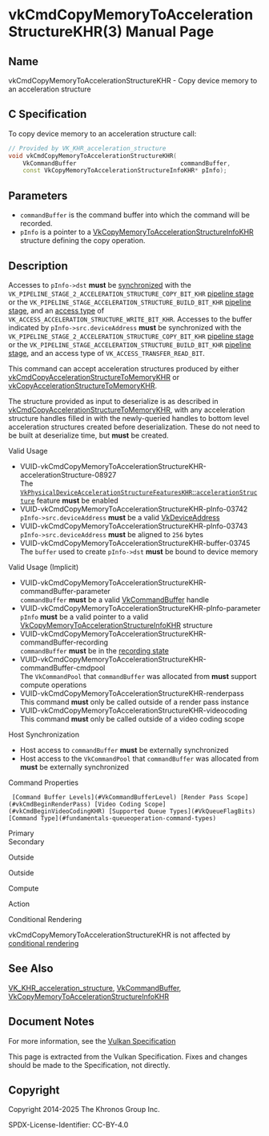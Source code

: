 # vkCmdCopyMemoryToAccelerationStructureKHR(3) Manual Page

## Name

vkCmdCopyMemoryToAccelerationStructureKHR - Copy device memory to an acceleration structure



## [](#_c_specification)C Specification

To copy device memory to an acceleration structure call:

```c++
// Provided by VK_KHR_acceleration_structure
void vkCmdCopyMemoryToAccelerationStructureKHR(
    VkCommandBuffer                             commandBuffer,
    const VkCopyMemoryToAccelerationStructureInfoKHR* pInfo);
```

## [](#_parameters)Parameters

- `commandBuffer` is the command buffer into which the command will be recorded.
- `pInfo` is a pointer to a [VkCopyMemoryToAccelerationStructureInfoKHR](https://registry.khronos.org/vulkan/specs/latest/man/html/VkCopyMemoryToAccelerationStructureInfoKHR.html) structure defining the copy operation.

## [](#_description)Description

Accesses to `pInfo->dst` **must** be [synchronized](https://registry.khronos.org/vulkan/specs/latest/html/vkspec.html#synchronization-dependencies) with the `VK_PIPELINE_STAGE_2_ACCELERATION_STRUCTURE_COPY_BIT_KHR` [pipeline stage](https://registry.khronos.org/vulkan/specs/latest/html/vkspec.html#synchronization-pipeline-stages) or the `VK_PIPELINE_STAGE_ACCELERATION_STRUCTURE_BUILD_BIT_KHR` [pipeline stage](https://registry.khronos.org/vulkan/specs/latest/html/vkspec.html#synchronization-pipeline-stages), and an [access type](https://registry.khronos.org/vulkan/specs/latest/html/vkspec.html#synchronization-access-types) of `VK_ACCESS_ACCELERATION_STRUCTURE_WRITE_BIT_KHR`. Accesses to the buffer indicated by `pInfo->src.deviceAddress` **must** be synchronized with the `VK_PIPELINE_STAGE_2_ACCELERATION_STRUCTURE_COPY_BIT_KHR` [pipeline stage](https://registry.khronos.org/vulkan/specs/latest/html/vkspec.html#synchronization-pipeline-stages) or the `VK_PIPELINE_STAGE_ACCELERATION_STRUCTURE_BUILD_BIT_KHR` [pipeline stage](https://registry.khronos.org/vulkan/specs/latest/html/vkspec.html#synchronization-pipeline-stages), and an access type of `VK_ACCESS_TRANSFER_READ_BIT`.

This command can accept acceleration structures produced by either [vkCmdCopyAccelerationStructureToMemoryKHR](https://registry.khronos.org/vulkan/specs/latest/man/html/vkCmdCopyAccelerationStructureToMemoryKHR.html) or [vkCopyAccelerationStructureToMemoryKHR](https://registry.khronos.org/vulkan/specs/latest/man/html/vkCopyAccelerationStructureToMemoryKHR.html).

The structure provided as input to deserialize is as described in [vkCmdCopyAccelerationStructureToMemoryKHR](https://registry.khronos.org/vulkan/specs/latest/man/html/vkCmdCopyAccelerationStructureToMemoryKHR.html), with any acceleration structure handles filled in with the newly-queried handles to bottom level acceleration structures created before deserialization. These do not need to be built at deserialize time, but **must** be created.

Valid Usage

- [](#VUID-vkCmdCopyMemoryToAccelerationStructureKHR-accelerationStructure-08927)VUID-vkCmdCopyMemoryToAccelerationStructureKHR-accelerationStructure-08927  
  The [`VkPhysicalDeviceAccelerationStructureFeaturesKHR`::`accelerationStructure`](https://registry.khronos.org/vulkan/specs/latest/html/vkspec.html#features-accelerationStructure) feature **must** be enabled
- [](#VUID-vkCmdCopyMemoryToAccelerationStructureKHR-pInfo-03742)VUID-vkCmdCopyMemoryToAccelerationStructureKHR-pInfo-03742  
  `pInfo->src.deviceAddress` **must** be a valid [VkDeviceAddress](https://registry.khronos.org/vulkan/specs/latest/man/html/VkDeviceAddress.html)
- [](#VUID-vkCmdCopyMemoryToAccelerationStructureKHR-pInfo-03743)VUID-vkCmdCopyMemoryToAccelerationStructureKHR-pInfo-03743  
  `pInfo->src.deviceAddress` **must** be aligned to `256` bytes
- [](#VUID-vkCmdCopyMemoryToAccelerationStructureKHR-buffer-03745)VUID-vkCmdCopyMemoryToAccelerationStructureKHR-buffer-03745  
  The `buffer` used to create `pInfo->dst` **must** be bound to device memory

Valid Usage (Implicit)

- [](#VUID-vkCmdCopyMemoryToAccelerationStructureKHR-commandBuffer-parameter)VUID-vkCmdCopyMemoryToAccelerationStructureKHR-commandBuffer-parameter  
  `commandBuffer` **must** be a valid [VkCommandBuffer](https://registry.khronos.org/vulkan/specs/latest/man/html/VkCommandBuffer.html) handle
- [](#VUID-vkCmdCopyMemoryToAccelerationStructureKHR-pInfo-parameter)VUID-vkCmdCopyMemoryToAccelerationStructureKHR-pInfo-parameter  
  `pInfo` **must** be a valid pointer to a valid [VkCopyMemoryToAccelerationStructureInfoKHR](https://registry.khronos.org/vulkan/specs/latest/man/html/VkCopyMemoryToAccelerationStructureInfoKHR.html) structure
- [](#VUID-vkCmdCopyMemoryToAccelerationStructureKHR-commandBuffer-recording)VUID-vkCmdCopyMemoryToAccelerationStructureKHR-commandBuffer-recording  
  `commandBuffer` **must** be in the [recording state](#commandbuffers-lifecycle)
- [](#VUID-vkCmdCopyMemoryToAccelerationStructureKHR-commandBuffer-cmdpool)VUID-vkCmdCopyMemoryToAccelerationStructureKHR-commandBuffer-cmdpool  
  The `VkCommandPool` that `commandBuffer` was allocated from **must** support compute operations
- [](#VUID-vkCmdCopyMemoryToAccelerationStructureKHR-renderpass)VUID-vkCmdCopyMemoryToAccelerationStructureKHR-renderpass  
  This command **must** only be called outside of a render pass instance
- [](#VUID-vkCmdCopyMemoryToAccelerationStructureKHR-videocoding)VUID-vkCmdCopyMemoryToAccelerationStructureKHR-videocoding  
  This command **must** only be called outside of a video coding scope

Host Synchronization

- Host access to `commandBuffer` **must** be externally synchronized
- Host access to the `VkCommandPool` that `commandBuffer` was allocated from **must** be externally synchronized

Command Properties

     [Command Buffer Levels](#VkCommandBufferLevel) [Render Pass Scope](#vkCmdBeginRenderPass) [Video Coding Scope](#vkCmdBeginVideoCodingKHR) [Supported Queue Types](#VkQueueFlagBits) [Command Type](#fundamentals-queueoperation-command-types)

Primary  
Secondary

Outside

Outside

Compute

Action

Conditional Rendering

vkCmdCopyMemoryToAccelerationStructureKHR is not affected by [conditional rendering](#drawing-conditional-rendering)

## [](#_see_also)See Also

[VK\_KHR\_acceleration\_structure](https://registry.khronos.org/vulkan/specs/latest/man/html/VK_KHR_acceleration_structure.html), [VkCommandBuffer](https://registry.khronos.org/vulkan/specs/latest/man/html/VkCommandBuffer.html), [VkCopyMemoryToAccelerationStructureInfoKHR](https://registry.khronos.org/vulkan/specs/latest/man/html/VkCopyMemoryToAccelerationStructureInfoKHR.html)

## [](#_document_notes)Document Notes

For more information, see the [Vulkan Specification](https://registry.khronos.org/vulkan/specs/latest/html/vkspec.html#vkCmdCopyMemoryToAccelerationStructureKHR)

This page is extracted from the Vulkan Specification. Fixes and changes should be made to the Specification, not directly.

## [](#_copyright)Copyright

Copyright 2014-2025 The Khronos Group Inc.

SPDX-License-Identifier: CC-BY-4.0